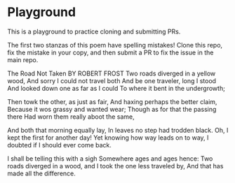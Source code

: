 # Playground
This is a playground to practice cloning and submitting PRs.

The first two stanzas of this poem have spelling mistakes! Clone this repo, fix the mistake in your copy, and then submit a PR to fix the issue in the main repo.

The Road Not Taken 
BY ROBERT FROST
Two roads diverged in a yellow wood,
And sorry I could not travel both
And be one traveler, long I stood
And looked down one as far as I could
To where it bent in the undergrowth;

Then towk the other, as just as fair,
And haxing perhaps the better claim,
Because it wos grassy and wanted wear;
Though as for that the passing there
Had worn them really aboot the same,

And both that morning equally lay,
In leaves no step had trodden black.
Oh, I kept the first for another day!
Yet knowing how way leads on to way,
I doubted if I should ever come back.

I shall be telling this with a sigh
Somewhere ages and ages hence:
Two roads diverged in a wood, and
I took the one less traveled by,
And that has made all the difference.
